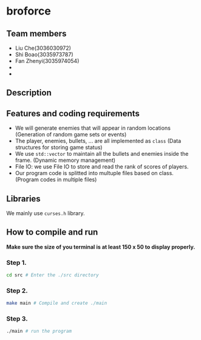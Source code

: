 # broforce
## Team members
* Liu Che(3036030972)
* Shi Boao(3035973787)
* Fan Zhenyi(3035974054)
*
* 


## Description





## Features and coding requirements
* We will generate enemies that will appear in random locations (Generation of random game sets or events)
* The player, enemies, bullets, ... are all implemented as `class` (Data structures for storing game status)
* We use `std::vector` to maintain all the bullets and enemies inside the frame. (Dynamic memory management)
* File IO: we use File IO to store and read the rank of scores of players.
* Our program code is splitted into multuple files based on class. (Program codes in multiple files)

## Libraries
We mainly use `curses.h` library.

## How to compile and run
**Make sure the size of you terminal is at least 150 x 50 to display properly.**
### Step 1.
```bash
cd src # Enter the ./src directory
```
### Step 2.
```bash
make main # Compile and create ./main
```
### Step 3.
```bash
./main # run the program
```
